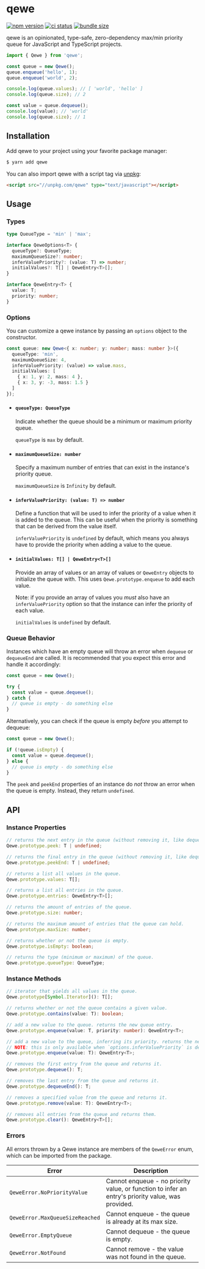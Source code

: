 # qewe

[![npm version](https://badge.fury.io/js/qewe.svg)](https://npmjs.com/package/qewe) [![ci status](https://github.com/jgmcelwain/qewe/actions/workflows/ci.yml/badge.svg)](https://github.com/jgmcelwain/qewe/actions/workflows/ci.yml) [![bundle size](https://img.shields.io/bundlephobia/min/qewe)](https://bundlephobia.com/package/qewe)

qewe is an opinionated, type-safe, zero-dependency max/min priority queue for JavaScript and TypeScript projects.

```ts
import { Qewe } from 'qewe';

const queue = new Qewe();
queue.enqueue('hello', 1);
queue.enqueue('world', 2);

console.log(queue.values); // [ 'world', 'hello' ]
console.log(queue.size); // 2

const value = queue.dequeue();
console.log(value); // 'world'
console.log(queue.size); // 1
```

## Installation

Add qewe to your project using your favorite package manager:

```bash
$ yarn add qewe
```

You can also import qewe with a script tag via [unpkg](https://unpkg.com):

```html
<script src="//unpkg.com/qewe" type="text/javascript"></script>
```

## Usage

### Types

```ts
type QueueType = 'min' | 'max';

interface QeweOptions<T> {
  queueType?: QueueType;
  maximumQueueSize?: number;
  inferValuePriority?: (value: T) => number;
  initialValues?: T[] | QeweEntry<T>[];
}

interface QeweEntry<T> {
  value: T;
  priority: number;
}
```

### Options

You can customize a qewe instance by passing an `options` object to the constructor.

```ts
const queue: new Qewe<{ x: number; y: number; mass: number }>({
  queueType: 'min',
  maximumQueueSize: 4,
  inferValuePriority: (value) => value.mass,
  initialValues: [
    { x: 1, y: 2, mass: 4 },
    { x: 3, y: -3, mass: 1.5 }
  ]
});
```

- #### `queueType: QueueType`

  Indicate whether the queue should be a minimum or maximum priority queue.

  `queueType` is `max` by default.

- #### `maximumQueueSize: number`

  Specify a maximum number of entries that can exist in the instance's priority queue.

  `maximumQueueSize` is `Infinity` by default.

- #### `inferValuePriority: (value: T) => number`

  Define a function that will be used to infer the priority of a value when it is added to the queue. This can be useful when the priority is something that can be derived from the value itself.

  `inferValuePriority` is `undefined` by default, which means you always have to provide the priority when adding a value to the queue.

- #### `initialValues: T[] | QeweEntry<T>[]`

  Provide an array of values or an array of values or `QeweEntry` objects to initialize the queue with. This uses `Qewe.prototype.enqueue` to add each value.

  Note: if you provide an array of values you _must_ also have an `inferValuePriority` option so that the instance can infer the priority of each value.

  `initialValues` is `undefined` by default.

### Queue Behavior

Instances which have an empty queue will throw an error when `dequeue` or `dequeueEnd` are called. It is recommended that you expect this error and handle it accordingly:

```ts
const queue = new Qewe();

try {
  const value = queue.dequeue();
} catch {
  // queue is empty - do something else
}
```

Alternatively, you can check if the queue is empty _before_ you attempt to dequeue:

```ts
const queue = new Qewe();

if (!queue.isEmpty) {
  const value = queue.dequeue();
} else {
  // queue is empty - do something else
}
```

The `peek` and `peekEnd` properties of an instance do _not_ throw an error when the queue is empty. Instead, they return `undefined`.

## API

### Instance Properties

```ts
// returns the next entry in the queue (without removing it, like dequeue does).
Qewe.prototype.peek: T | undefined;

// returns the final entry in the queue (without removing it, like dequeueEnd does).
Qewe.prototype.peekEnd: T | undefined;

// returns a list all values in the queue.
Qewe.prototype.values: T[];

// returns a list all entries in the queue.
Qewe.prototype.entries: QeweEntry<T>[];

// returns the amount of entries of the queue.
Qewe.prototype.size: number;

// returns the maximum amount of entries that the queue can hold.
Qewe.prototype.maxSize: number;

// returns whether or not the queue is empty.
Qewe.prototype.isEmpty: boolean;

// returns the type (minimum or maximum) of the queue.
Qewe.prototype.queueType: QueueType;
```

### Instance Methods

```ts
// iterator that yields all values in the queue.
Qewe.prototype[Symbol.Iterator](): T[];

// returns whether or not the queue contains a given value.
Qewe.prototype.contains(value: T): boolean;

// add a new value to the queue. returns the new queue entry.
Qewe.prototype.enqueue(value: T, priority: number): QeweEntry<T>;

// add a new value to the queue, inferring its priority. returns the new queue entry.
// NOTE: this is only available when `options.inferValuePriority` is defined.
Qewe.prototype.enqueue(value: T): QeweEntry<T>;

// removes the first entry from the queue and returns it.
Qewe.prototype.dequeue(): T;

// removes the last entry from the queue and returns it.
Qewe.prototype.dequeueEnd(): T;

// removes a specified value from the queue and returns it.
Qewe.prototype.remove(value: T): QeweEntry<T>;

// removes all entries from the queue and returns them.
Qewe.prototype.clear(): QeweEntry<T>[];
```

### Errors

All errors thrown by a Qewe instance are members of the `QeweError` enum, which can be imported from the package.

| Error                           | Description                                                                                       |
| ------------------------------- | ------------------------------------------------------------------------------------------------- |
| `QeweError.NoPriorityValue`     | Cannot enqueue - no priority value, or function to infer an entry's priority value, was provided. |
| `QeweError.MaxQueueSizeReached` | Cannot enqueue - the queue is already at its max size.                                            |
| `QeweError.EmptyQueue`          | Cannot dequeue - the queue is empty.                                                              |
| `QeweError.NotFound`            | Cannot remove - the value was not found in the queue.                                             |
